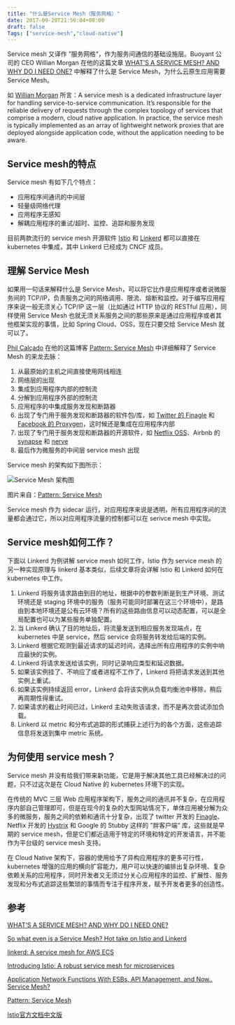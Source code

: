 ```yaml
---
title: "什么是Service Mesh（服务网格）"
date: 2017-09-20T21:56:04+08:00
draft: false
Tags: ["service-mesh","cloud-native"]
---
```


Service mesh 又译作 ”服务网格“，作为服务间通信的基础设施层。Buoyant 公司的 CEO Willian Morgan 在他的这篇文章 [WHAT’S A SERVICE MESH? AND WHY DO I NEED ONE?](https://buoyant.io/2017/04/25/whats-a-service-mesh-and-why-do-i-need-one/) 中解释了什么是 Service Mesh，为什么云原生应用需要 Service Mesh。

如 [Willian Morgan](https://twitter.com/wm) 所言：A service mesh is a dedicated infrastructure layer for handling service-to-service communication. It’s responsible for the reliable delivery of requests through the complex topology of services that comprise a modern, cloud native application. In practice, the service mesh is typically implemented as an array of lightweight network proxies that are deployed alongside application code, without the application needing to be aware.

## Service mesh的特点

Service mesh 有如下几个特点：

- 应用程序间通讯的中间层
- 轻量级网络代理
- 应用程序无感知
- 解耦应用程序的重试/超时、监控、追踪和服务发现

目前两款流行的 service mesh 开源软件 [Istio](https://istio.io) 和 [Linkerd](https://linkerd.io) 都可以直接在 kubernetes 中集成，其中 Linkerd 已经成为 CNCF 成员。

## 理解 Service Mesh

如果用一句话来解释什么是 Service Mesh，可以将它比作是应用程序或者说微服务间的 TCP/IP，负责服务之间的网络调用、限流、熔断和监控。对于编写应用程序来说一般无须关心 TCP/IP 这一层（比如通过 HTTP 协议的 RESTful 应用），同样使用 Service Mesh 也就无须关系服务之间的那些原来是通过应用程序或者其他框架实现的事情，比如 Spring Cloud、OSS，现在只要交给 Service Mesh 就可以了。

[Phil Calçado](http://philcalcado.com/) 在他的这篇博客 [Pattern: Service Mesh](http://philcalcado.com/2017/08/03/pattern_service_mesh.html) 中详细解释了 Service Mesh 的来龙去脉：

1. 从最原始的主机之间直接使用网线相连
2. 网络层的出现
3. 集成到应用程序内部的控制流
4. 分解到应用程序外部的控制流
5. 应用程序的中集成服务发现和断路器
6. 出现了专门用于服务发现和断路器的软件包/库，如 [Twitter 的 Finagle](https://finagle.github.io/) 和 [Facebook  的 Proxygen](https://code.facebook.com/posts/1503205539947302)，这时候还是集成在应用程序内部
7. 出现了专门用于服务发现和断路器的开源软件，如 [Netflix OSS](http://netflix.github.io/)、Airbnb 的 [synapse](https://github.com/airbnb/synapse) 和 [nerve](https://github.com/airbnb/nerve)
8. 最后作为微服务的中间层 service mesh 出现

Service mesh 的架构如下图所示：

![Service Mesh 架构图](/media/serivce-mesh-control-plane.png)

图片来自：[Pattern: Service Mesh](http://philcalcado.com/2017/08/03/pattern_service_mesh.html)

Service mesh 作为 sidecar 运行，对应用程序来说是透明，所有应用程序间的流量都会通过它，所以对应用程序流量的控制都可以在 serivce mesh 中实现。

## Service mesh如何工作？

下面以 Linkerd 为例讲解 service mesh 如何工作，Istio 作为 service mesh 的另一种实现原理与 linkerd 基本类似，后续文章将会详解 Istio 和 Linkerd 如何在 kubernetes 中工作。

1. Linkerd 将服务请求路由到目的地址，根据中的参数判断是到生产环境、测试环境还是 staging 环境中的服务（服务可能同时部署在这三个环境中），是路由到本地环境还是公有云环境？所有的这些路由信息可以动态配置，可以是全局配置也可以为某些服务单独配置。
2. 当 Linkerd 确认了目的地址后，将流量发送到相应服务发现端点，在 kubernetes 中是 service，然后 service 会将服务转发给后端的实例。
3. Linkerd 根据它观测到最近请求的延迟时间，选择出所有应用程序的实例中响应最快的实例。
4. Linkerd 将请求发送给该实例，同时记录响应类型和延迟数据。
5. 如果该实例挂了、不响应了或者进程不工作了，Linkerd 将把请求发送到其他实例上重试。
6. 如果该实例持续返回 error，Linkerd 会将该实例从负载均衡池中移除，稍后再周期性得重试。
7. 如果请求的截止时间已过，Linkerd 主动失败该请求，而不是再次尝试添加负载。
8. Linkerd 以 metric 和分布式追踪的形式捕获上述行为的各个方面，这些追踪信息将发送到集中 metric 系统。

## 为何使用 service mesh？

Service mesh 并没有给我们带来新功能，它是用于解决其他工具已经解决过的问题，只不过这次是在 Cloud Native 的 kubernetes 环境下的实现。

在传统的 MVC 三层 Web 应用程序架构下，服务之间的通讯并不复杂，在应用程序内部自己管理即可，但是在现今的复杂的大型网站情况下，单体应用被分解为众多的微服务，服务之间的依赖和通讯十分复杂，出现了 twitter 开发的 [Finagle](https://twitter.github.io/finagle/)、Netflix 开发的 [Hystrix](https://github.com/Netflix/Hystrix) 和 Google 的 Stubby 这样的 ”胖客户端“ 库，这些就是早期的 service mesh，但是它们都近适用于特定的环境和特定的开发语言，并不能作为平台级的 service mesh 支持。

在 Cloud Native 架构下，容器的使用给予了异构应用程序的更多可行性，kubernetes 增强的应用的横向扩容能力，用户可以快速的编排出复杂环境、复杂依赖关系的应用程序，同时开发者又无须过分关心应用程序的监控、扩展性、服务发现和分布式追踪这些繁琐的事情而专注于程序开发，赋予开发者更多的创造性。

## 参考

[WHAT’S A SERVICE MESH? AND WHY DO I NEED ONE?](https://buoyant.io/2017/04/25/whats-a-service-mesh-and-why-do-i-need-one/)

[So what even is a Service Mesh? Hot take on Istio and Linkerd](http://redmonk.com/jgovernor/2017/05/31/so-what-even-is-a-service-mesh-hot-take-on-istio-and-linkerd)

[linkerd: A service mesh for AWS ECS](https://medium.com/attest-engineering/linkerd-a-service-mesh-for-aws-ecs-937f201f847a)

[Introducing Istio: A robust service mesh for microservices](https://istio.io/blog/istio-service-mesh-for-microservices.html)

[Application Network Functions With ESBs, API Management, and Now.. Service Mesh?](http://blog.christianposta.com/microservices/application-network-functions-with-esbs-api-management-and-now-service-mesh/)

[Pattern: Service Mesh](http://philcalcado.com/2017/08/03/pattern_service_mesh.html)

[Istio官方文档中文版](https://istio.doczh.cn/)